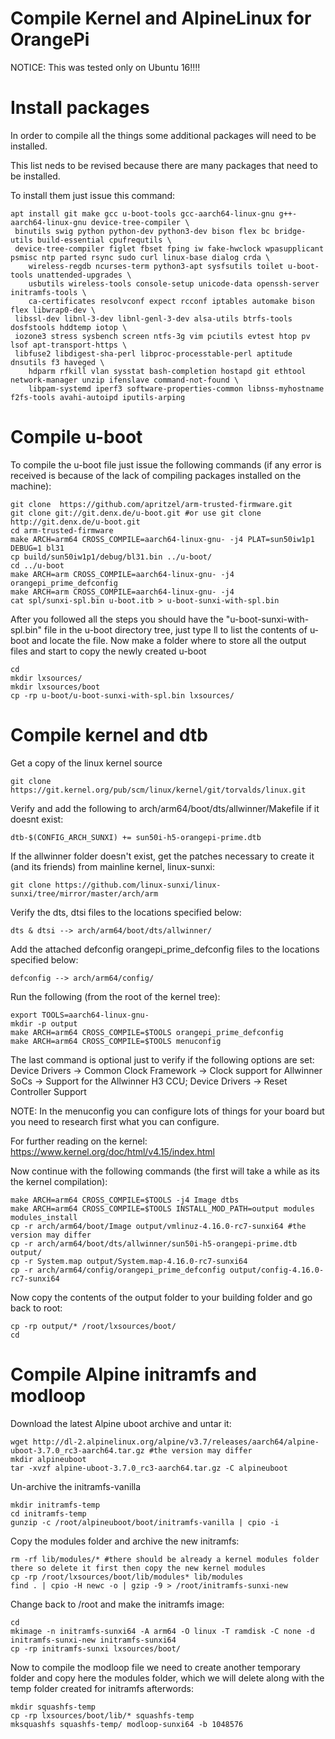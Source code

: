 # Compile Kernel and AlpineLinux for OrangePi

NOTICE: This was tested only on Ubuntu 16!!!!

# Install packages

In order to compile all the things some additional packages will need to be installed.

This list neds to be revised because there are many packages that need to be installed.

To install them just issue this command:
```
apt install git make gcc u-boot-tools gcc-aarch64-linux-gnu g++-aarch64-linux-gnu device-tree-compiler \
 binutils swig python python-dev python3-dev bison flex bc bridge-utils build-essential cpufrequtils \
 device-tree-compiler figlet fbset fping iw fake-hwclock wpasupplicant psmisc ntp parted rsync sudo curl linux-base dialog crda \
	wireless-regdb ncurses-term python3-apt sysfsutils toilet u-boot-tools unattended-upgrades \
	usbutils wireless-tools console-setup unicode-data openssh-server initramfs-tools \
	ca-certificates resolvconf expect rcconf iptables automake bison flex libwrap0-dev \
 libssl-dev libnl-3-dev libnl-genl-3-dev alsa-utils btrfs-tools dosfstools hddtemp iotop \
 iozone3 stress sysbench screen ntfs-3g vim pciutils evtest htop pv lsof apt-transport-https \
 libfuse2 libdigest-sha-perl libproc-processtable-perl aptitude dnsutils f3 haveged \
	hdparm rfkill vlan sysstat bash-completion hostapd git ethtool network-manager unzip ifenslave command-not-found \
	libpam-systemd iperf3 software-properties-common libnss-myhostname f2fs-tools avahi-autoipd iputils-arping
```
# Compile u-boot

To compile the u-boot file just issue the following commands (if any error is received is because of the lack of compiling packages installed on the machine):
```
git clone  https://github.com/apritzel/arm-trusted-firmware.git
git clone git://git.denx.de/u-boot.git #or use git clone http://git.denx.de/u-boot.git
cd arm-trusted-firmware
make ARCH=arm64 CROSS_COMPILE=aarch64-linux-gnu- -j4 PLAT=sun50iw1p1 DEBUG=1 bl31
cp build/sun50iw1p1/debug/bl31.bin ../u-boot/
cd ../u-boot
make ARCH=arm CROSS_COMPILE=aarch64-linux-gnu- -j4 orangepi_prime_defconfig
make ARCH=arm CROSS_COMPILE=aarch64-linux-gnu- -j4
cat spl/sunxi-spl.bin u-boot.itb > u-boot-sunxi-with-spl.bin
```

After you followed all the steps you should have the "u-boot-sunxi-with-spl.bin" file in the u-boot directory tree, just type ll to list the contents of u-boot and locate the file.
Now make a folder where to store all the output files and start to copy the newly created u-boot
```
cd
mkdir lxsources/
mkdir lxsources/boot
cp -rp u-boot/u-boot-sunxi-with-spl.bin lxsources/
```

# Compile kernel and dtb

Get a copy of the linux kernel source
```
git clone https://git.kernel.org/pub/scm/linux/kernel/git/torvalds/linux.git
```

Verify and add the following to arch/arm64/boot/dts/allwinner/Makefile if it doesnt exist:
```
dtb-$(CONFIG_ARCH_SUNXI) += sun50i-h5-orangepi-prime.dtb
```

If the allwinner folder doesn't exist, get the patches necessary to create it (and its friends) from mainline kernel, linux-sunxi:
```
git clone https://github.com/linux-sunxi/linux-sunxi/tree/mirror/master/arch/arm
```

Verify the dts, dtsi files to the locations specified below:
```
dts & dtsi --> arch/arm64/boot/dts/allwinner/
```

Add the attached defconfig orangepi_prime_defconfig files to the locations specified below:
```
defconfig --> arch/arm64/config/
```

Run the following (from the root of the kernel tree):
 ```
export TOOLS=aarch64-linux-gnu-
mkdir -p output
make ARCH=arm64 CROSS_COMPILE=$TOOLS orangepi_prime_defconfig
make ARCH=arm64 CROSS_COMPILE=$TOOLS menuconfig 
```

The last command is optional just to verify if the following options are set: Device Drivers -> Common Clock Framework -> Clock support for Allwinner SoCs -> Support for the Allwinner H3 CCU; Device Drivers -> Reset Controller Support

NOTE: In the menuconfig you can configure lots of things for your board but you need to research first what you can configure. 

For further reading on the kernel: https://www.kernel.org/doc/html/v4.15/index.html

Now continue with the following commands (the first will take a while as its the kernel compilation):
```
make ARCH=arm64 CROSS_COMPILE=$TOOLS -j4 Image dtbs
make ARCH=arm64 CROSS_COMPILE=$TOOLS INSTALL_MOD_PATH=output modules modules_install
cp -r arch/arm64/boot/Image output/vmlinuz-4.16.0-rc7-sunxi64 #the version may differ 
cp -r arch/arm64/boot/dts/allwinner/sun50i-h5-orangepi-prime.dtb output/
cp -r System.map output/System.map-4.16.0-rc7-sunxi64
cp -r arch/arm64/config/orangepi_prime_defconfig output/config-4.16.0-rc7-sunxi64
```

Now copy the contents of the output folder to your building folder and go back to root:
```
cp -rp output/* /root/lxsources/boot/
cd
```

# Compile Alpine initramfs and modloop

Download the latest Alpine uboot archive and untar it:
```
wget http://dl-2.alpinelinux.org/alpine/v3.7/releases/aarch64/alpine-uboot-3.7.0_rc3-aarch64.tar.gz #the version may differ
mkdir alpineuboot
tar -xvzf alpine-uboot-3.7.0_rc3-aarch64.tar.gz -C alpineuboot 
```

Un-archive the initramfs-vanilla
```
mkdir initramfs-temp
cd initramfs-temp
gunzip -c /root/alpineuboot/boot/initramfs-vanilla | cpio -i
```

Copy the modules folder and archive the new initramfs:
```
rm -rf lib/modules/* #there should be already a kernel modules folder there so delete it first then copy the new kernel modules
cp -rp /root/lxsources/boot/lib/modules* lib/modules
find . | cpio -H newc -o | gzip -9 > /root/initramfs-sunxi-new
```

Change back to /root and make the initramfs image:
```
cd
mkimage -n initramfs-sunxi64 -A arm64 -O linux -T ramdisk -C none -d initramfs-sunxi-new initramfs-sunxi64
cp -rp initramfs-sunxi lxsources/boot/
```

Now to compile the modloop file we need to create another temporary folder and copy here the modules folder, which we will delete along with the temp folder created for initramfs afterwords:
```
mkdir squashfs-temp
cp -rp lxsources/boot/lib/* squashfs-temp
mksquashfs squashfs-temp/ modloop-sunxi64 -b 1048576
```





